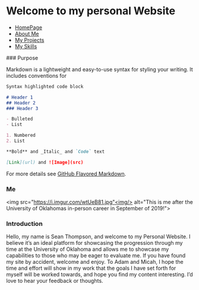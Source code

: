 # Welcome to my personal Website
<ul class="nav justify-content-center">
  <li class="nav-item">
    <a class="nav-link active" href="#">HomePage</a>
  </li>
  <li class="nav-item">
    <a class="nav-link" href="About">About Me</a>
  </li>
  <li class="nav-item">
    <a class="nav-link" href="Project">My Projects</a>
  </li>
  <li class="nav-item">
    <a class="nav-link" href="Skills">My Skills</a>
  </li>
</ul>
### Purpose

Markdown is a lightweight and easy-to-use syntax for styling your writing. It includes conventions for

```markdown
Syntax highlighted code block

# Header 1
## Header 2
### Header 3

- Bulleted
- List

1. Numbered
2. List

**Bold** and _Italic_ and `Code` text

[Link](url) and ![Image](src)
```

For more details see [GitHub Flavored Markdown](https://guides.github.com/features/mastering-markdown/).

### Me

<img src="https://i.imgur.com/wtUeB81.jpg"<img/>  alt="This is me after the University of Oklahomas in-person career in September of 2019!">

### Introduction

Hello, my name is Sean Thompson, and welcome to my Personal Website. I believe it’s an ideal platform for showcasing the progression through my time at the University of Oklahoma and allows me to showcase my capabilities to those who may be eager to evaluate me.
If you have found my site by accident, welcome and enjoy. To Adam and Micah, I hope the time and effort will show in my work that the goals I have set forth for myself will be worked towards, and hope you find my content interesting. I’d love to hear your feedback or thoughts.
